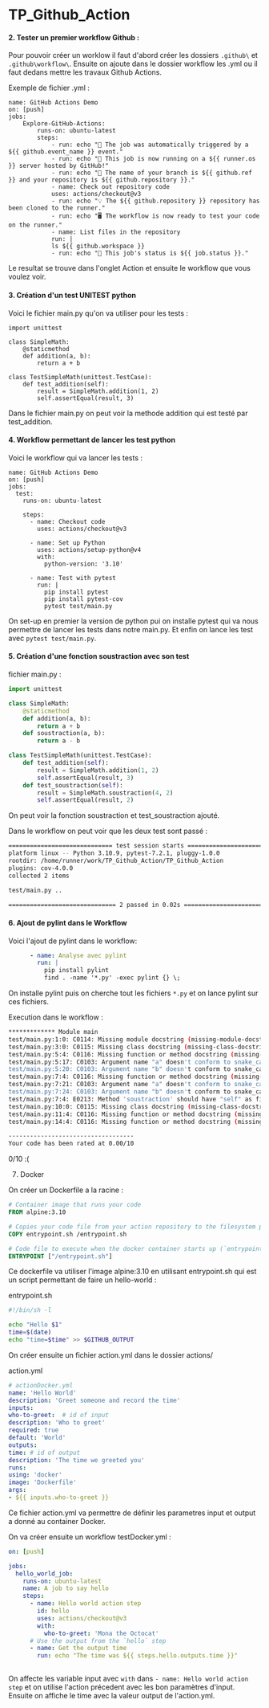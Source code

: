 # TP_Github_Action


#### 2. Tester un premier workflow Github :

Pour pouvoir créer un worklow il faut d'abord créer les dossiers ` .github\ ` et ` .github\workflow\ `.
Ensuite on ajoute dans le dossier workflow les .yml ou il faut dedans mettre les travaux Github Actions.

Exemple de fichier .yml :

```
name: GitHub Actions Demo
on: [push]
jobs:
    Explore-GitHub-Actions:
        runs-on: ubuntu-latest
        steps:
            - run: echo "🎉 The job was automatically triggered by a ${{ github.event_name }} event."
            - run: echo "🐧 This job is now running on a ${{ runner.os }} server hosted by GitHub!"
            - run: echo "🔎 The name of your branch is ${{ github.ref }} and your repository is ${{ github.repository }}."
            - name: Check out repository code
            uses: actions/checkout@v3
            - run: echo "💡 The ${{ github.repository }} repository has been cloned to the runner."
            - run: echo "🖥️ The workflow is now ready to test your code on the runner."
            - name: List files in the repository
            run: |
            ls ${{ github.workspace }}
            - run: echo "🍏 This job's status is ${{ job.status }}."

```

Le resultat se trouve dans l'onglet Action et ensuite le workflow que vous voulez voir.


#### 3. Création d'un test UNITEST python

Voici le fichier main.py qu'on va utiliser pour les tests :

```
import unittest

class SimpleMath:
    @staticmethod
    def addition(a, b):
        return a + b

class TestSimpleMath(unittest.TestCase):
    def test_addition(self):
        result = SimpleMath.addition(1, 2)
        self.assertEqual(result, 3)

```
Dans le fichier main.py on peut voir la methode addition qui est testé par test_addition.

#### 4. Workflow permettant de lancer les test python

Voici le workflow qui va lancer les tests :

```
name: GitHub Actions Demo
on: [push]
jobs:
  test:
    runs-on: ubuntu-latest

    steps:
      - name: Checkout code
        uses: actions/checkout@v3
  
      - name: Set up Python
        uses: actions/setup-python@v4
        with:
          python-version: '3.10'

      - name: Test with pytest
        run: |
          pip install pytest
          pip install pytest-cov
          pytest test/main.py
```

On set-up en premier la version de python pui on installe pytest qui va nous permettre de lancer les tests dans notre main.py.
Et enfin on lance les test avec `pytest test/main.py`.

#### 5. Création d'une fonction soustraction avec son test

fichier main.py :

```python 3
import unittest

class SimpleMath:
    @staticmethod
    def addition(a, b):
        return a + b
    def soustraction(a, b):
        return a - b

class TestSimpleMath(unittest.TestCase):
    def test_addition(self):
        result = SimpleMath.addition(1, 2)
        self.assertEqual(result, 3)
    def test_soustraction(self):
        result = SimpleMath.soustraction(4, 2)
        self.assertEqual(result, 2)


```

On peut voir la fonction soustraction et test_soustraction ajouté.

Dans le workflow on peut voir que les deux test sont passé :

```sh
============================= test session starts ==============================
platform linux -- Python 3.10.9, pytest-7.2.1, pluggy-1.0.0
rootdir: /home/runner/work/TP_Github_Action/TP_Github_Action
plugins: cov-4.0.0
collected 2 items

test/main.py ..                                                          [100%]

============================== 2 passed in 0.02s ===============================
```

#### 6. Ajout de pylint dans le Workflow

Voici l'ajout de pylint dans le workflow: 

```yml
      - name: Analyse avec pylint
        run: |
          pip install pylint
          find . -name '*.py' -exec pylint {} \;
```

On installe pylint puis on cherche tout les fichiers `*.py` et on lance pylint sur ces fichiers.

Execution dans le workflow :
```sh
************* Module main
test/main.py:1:0: C0114: Missing module docstring (missing-module-docstring)
test/main.py:3:0: C0115: Missing class docstring (missing-class-docstring)
test/main.py:5:4: C0116: Missing function or method docstring (missing-function-docstring)
test/main.py:5:17: C0103: Argument name "a" doesn't conform to snake_case naming style (invalid-name)
test/main.py:5:20: C0103: Argument name "b" doesn't conform to snake_case naming style (invalid-name)
test/main.py:7:4: C0116: Missing function or method docstring (missing-function-docstring)
test/main.py:7:21: C0103: Argument name "a" doesn't conform to snake_case naming style (invalid-name)
test/main.py:7:24: C0103: Argument name "b" doesn't conform to snake_case naming style (invalid-name)
test/main.py:7:4: E0213: Method 'soustraction' should have "self" as first argument (no-self-argument)
test/main.py:10:0: C0115: Missing class docstring (missing-class-docstring)
test/main.py:11:4: C0116: Missing function or method docstring (missing-function-docstring)
test/main.py:14:4: C0116: Missing function or method docstring (missing-function-docstring)

-----------------------------------
Your code has been rated at 0.00/10

```
0/10 :(

7. Docker


On créer un Dockerfile a la racine :

```Dockerfile
# Container image that runs your code
FROM alpine:3.10

# Copies your code file from your action repository to the filesystem path `/` of the container
COPY entrypoint.sh /entrypoint.sh

# Code file to execute when the docker container starts up (`entrypoint.sh`)
ENTRYPOINT ["/entrypoint.sh"]
```

Ce dockerfile va utiliser l'image alpine:3.10 en utilisant entrypoint.sh qui est un script permettant de faire un hello-world :

entrypoint.sh

```sh
#!/bin/sh -l

echo "Hello $1"
time=$(date)
echo "time=$time" >> $GITHUB_OUTPUT
```
On créer ensuite un fichier action.yml dans le dossier actions/

action.yml
```yml
# actionDocker.yml
name: 'Hello World'
description: 'Greet someone and record the time'
inputs:
who-to-greet:  # id of input
description: 'Who to greet'
required: true
default: 'World'
outputs:
time: # id of output
description: 'The time we greeted you'
runs:
using: 'docker'
image: 'Dockerfile'
args:
- ${{ inputs.who-to-greet }}
```


Ce fichier action.yml va permettre de définir les parametres input et output a donné au container Docker.


On va créer ensuite un workflow testDocker.yml :

```yml
on: [push]

jobs:
  hello_world_job:
    runs-on: ubuntu-latest
    name: A job to say hello
    steps:
      - name: Hello world action step
        id: hello
        uses: actions/checkout@v3
        with:
          who-to-greet: 'Mona the Octocat'
      # Use the output from the `hello` step
      - name: Get the output time
        run: echo "The time was ${{ steps.hello.outputs.time }}"
        
```
On affecte les variable input avec `with` dans `- name: Hello world action step` et on utilise l'action précedent avec les bon paramètres d'input.
Ensuite on affiche le time avec la valeur output de l'action.yml.

